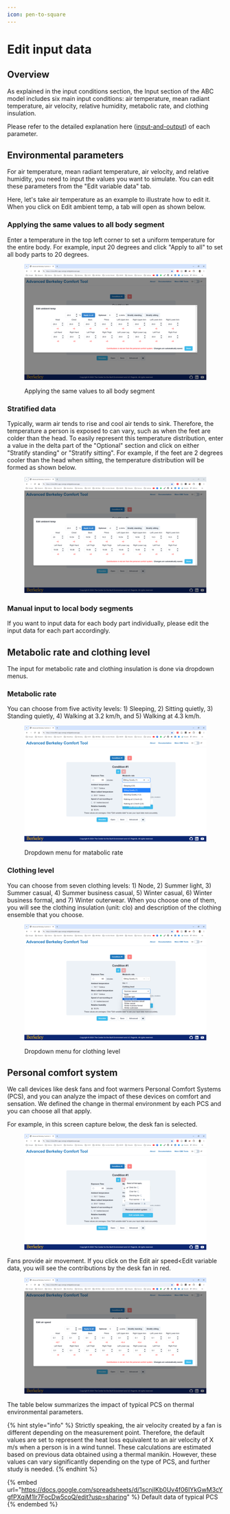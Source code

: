 ```yaml
---
icon: pen-to-square
---
```


# Edit input data

## Overview

As explained in the input conditions section, the Input section of the ABC model includes six main input conditions: air temperature, mean radiant temperature, air velocity, relative humidity, metabolic rate, and clothing insulation.&#x20;

Please refer to the detailed explanation here ([input-and-output](../input-and-output/ "mention")) of each parameter.&#x20;

## Environmental parameters

For air temperature, mean radiant temperature, air velocity, and relative humidity, you need to input the values you want to simulate. You can edit these parameters from the "Edit variable data" tab.

Here, let's take air temperature as an example to illustrate how to edit it. When you click on Edit ambient temp, a tab will open as shown below.

### Applying the same values to all body segment

Enter a temperature in the top left corner to set a uniform temperature for the entire body. For example, input 20 degrees and click "Apply to all" to set all body parts to 20 degrees.

<figure><img src="../../.gitbook/assets/image (72).png" alt=""><figcaption><p>Applying the same values to all body segment</p></figcaption></figure>

### Stratified data

Typically, warm air tends to rise and cool air tends to sink. Therefore, the temperature a person is exposed to can vary, such as when the feet are colder than the head. To easily represent this temperature distribution, enter a value in the delta part of the "Optional" section and click on either "Stratify standing" or "Stratify sitting". For example, if the feet are 2 degrees cooler than the head when sitting, the temperature distribution will be formed as shown below.

<figure><img src="../../.gitbook/assets/image (70).png" alt=""><figcaption></figcaption></figure>

### Manual input to local body segments

If you want to input data for each body part individually, please edit the input data for each part accordingly.

## Metabolic rate and clothing level

The input for metabolic rate and clothing insulation is done via dropdown menus.

### Metabolic rate

You can choose from five activity levels: 1) Sleeping, 2) Sitting quietly, 3) Standing quietly, 4) Walking at 3.2 km/h, and 5) Walking at 4.3 km/h.

<figure><img src="../../.gitbook/assets/image (73).png" alt=""><figcaption><p>Dropdown menu for matabolic rate</p></figcaption></figure>

### Clothing level

You can choose from seven clothing levels: 1) Node, 2) Summer light, 3) Summer casual, 4) Summer business casual, 5) Winter casual, 6) Winter business formal, and 7) Winter outerwear. When you choose one of them, you will see the clothing insulation (unit: clo) and description of the clothing ensemble that you choose.&#x20;

<figure><img src="../../.gitbook/assets/image (74).png" alt=""><figcaption><p>Dropdown menu for clothing level</p></figcaption></figure>

## Personal comfort system

We call devices like desk fans and foot warmers Personal Comfort Systems (PCS), and you can analyze the impact of these devices on comfort and sensation. We defined the change in thermal environment by each PCS and you can choose all that apply.

For example, in this screen capture below, the desk fan is selected.

<figure><img src="../../.gitbook/assets/image (2).png" alt=""><figcaption></figcaption></figure>

Fans provide air movement. If you click on the Edit air speed\<Edit variable data, you will see the contributions by the desk fan in red.&#x20;

<figure><img src="../../.gitbook/assets/image (1).png" alt=""><figcaption></figcaption></figure>

The table below summarizes the impact of typical PCS on thermal environmental parameters.

{% hint style="info" %}
Strictly speaking, the air velocity created by a fan is different depending on the measurement point. Therefore, the default values are set to represent the heat loss equivalent to an air velocity of X m/s when a person is in a wind tunnel. These calculations are estimated based on previous data obtained using a thermal manikin. However, these values can vary significantly depending on the type of PCS, and further study is needed.
{% endhint %}

{% embed url="https://docs.google.com/spreadsheets/d/1scnjIKb0Uv4f06IYkGwM3cYgfPXqjM1lr7FocDw5coQ/edit?usp=sharing" %}
Default data of typical PCS
{% endembed %}

